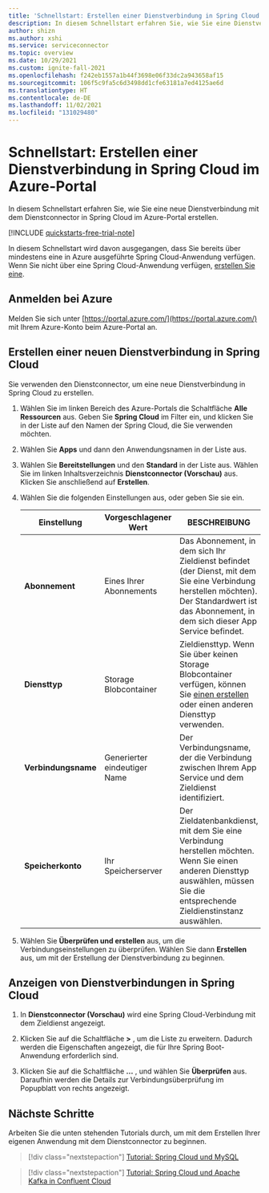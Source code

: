 ```yaml
---
title: 'Schnellstart: Erstellen einer Dienstverbindung in Spring Cloud im Azure-Portal'
description: In diesem Schnellstart erfahren Sie, wie Sie eine Dienstverbindung in Spring Cloud im Azure-Portal erstellen.
author: shizn
ms.author: xshi
ms.service: serviceconnector
ms.topic: overview
ms.date: 10/29/2021
ms.custom: ignite-fall-2021
ms.openlocfilehash: f242eb1557a1b44f3698e06f33dc2a943658af15
ms.sourcegitcommit: 106f5c9fa5c6d3498dd1cfe63181a7ed4125ae6d
ms.translationtype: HT
ms.contentlocale: de-DE
ms.lasthandoff: 11/02/2021
ms.locfileid: "131029480"
---
```

# <a name="quickstart-create-a-service-connection-in-spring-cloud-from-azure-portal"></a>Schnellstart: Erstellen einer Dienstverbindung in Spring Cloud im Azure-Portal

In diesem Schnellstart erfahren Sie, wie Sie eine neue Dienstverbindung mit dem Dienstconnector in Spring Cloud im Azure-Portal erstellen.

[!INCLUDE [quickstarts-free-trial-note](../../includes/quickstarts-free-trial-note.md)]

In diesem Schnellstart wird davon ausgegangen, dass Sie bereits über mindestens eine in Azure ausgeführte Spring Cloud-Anwendung verfügen. Wenn Sie nicht über eine Spring Cloud-Anwendung verfügen, [erstellen Sie eine](../spring-cloud/quickstart.md).

## <a name="sign-in-to-azure"></a>Anmelden bei Azure

Melden Sie sich unter [https://portal.azure.com/](https://portal.azure.com/) mit Ihrem Azure-Konto beim Azure-Portal an.

## <a name="create-a-new-service-connection-in-spring-cloud"></a>Erstellen einer neuen Dienstverbindung in Spring Cloud

Sie verwenden den Dienstconnector, um eine neue Dienstverbindung in Spring Cloud zu erstellen.

1. Wählen Sie im linken Bereich des Azure-Portals die Schaltfläche **Alle Ressourcen** aus. Geben Sie **Spring Cloud** im Filter ein, und klicken Sie in der Liste auf den Namen der Spring Cloud, die Sie verwenden möchten.
1. Wählen Sie **Apps** und dann den Anwendungsnamen in der Liste aus. 
1. Wählen Sie **Bereitstellungen** und den **Standard** in der Liste aus. Wählen Sie im linken Inhaltsverzeichnis **Dienstconnector (Vorschau)** aus. Klicken Sie anschließend auf **Erstellen**.
1. Wählen Sie die folgenden Einstellungen aus, oder geben Sie sie ein.

    | Einstellung      | Vorgeschlagener Wert  | BESCHREIBUNG                                        |
    | ------------ |  ------- | -------------------------------------------------- |
    | **Abonnement** | Eines Ihrer Abonnements | Das Abonnement, in dem sich Ihr Zieldienst befindet (der Dienst, mit dem Sie eine Verbindung herstellen möchten). Der Standardwert ist das Abonnement, in dem sich dieser App Service befindet. |
    | **Diensttyp** | Storage Blobcontainer | Zieldiensttyp. Wenn Sie über keinen Storage Blobcontainer verfügen, können Sie [einen erstellen](../storage/blobs/storage-quickstart-blobs-portal.md) oder einen anderen Diensttyp verwenden. |
    | **Verbindungsname** | Generierter eindeutiger Name | Der Verbindungsname, der die Verbindung zwischen Ihrem App Service und dem Zieldienst identifiziert.  |
    | **Speicherkonto** | Ihr Speicherserver | Der Zieldatenbankdienst, mit dem Sie eine Verbindung herstellen möchten. Wenn Sie einen anderen Diensttyp auswählen, müssen Sie die entsprechende Zieldienstinstanz auswählen. |

4. Wählen Sie **Überprüfen und erstellen** aus, um die Verbindungseinstellungen zu überprüfen. Wählen Sie dann **Erstellen** aus, um mit der Erstellung der Dienstverbindung zu beginnen.

## <a name="view-service-connections-in-spring-cloud"></a>Anzeigen von Dienstverbindungen in Spring Cloud

1. In **Dienstconnector (Vorschau)** wird eine Spring Cloud-Verbindung mit dem Zieldienst angezeigt.

1. Klicken Sie auf die Schaltfläche **>** , um die Liste zu erweitern. Dadurch werden die Eigenschaften angezeigt, die für Ihre Spring Boot-Anwendung erforderlich sind.

1. Klicken Sie auf die Schaltfläche **...** , und wählen Sie **Überprüfen** aus. Daraufhin werden die Details zur Verbindungsüberprüfung im Popupblatt von rechts angezeigt.

## <a name="next-steps"></a>Nächste Schritte

Arbeiten Sie die unten stehenden Tutorials durch, um mit dem Erstellen Ihrer eigenen Anwendung mit dem Dienstconnector zu beginnen.

> [!div class="nextstepaction"]
> [Tutorial: Spring Cloud und MySQL](./tutorial-java-spring-mysql.md)

> [!div class="nextstepaction"]
> [Tutorial: Spring Cloud und Apache Kafka in Confluent Cloud](./tutorial-java-spring-confluent-kafka.md)

